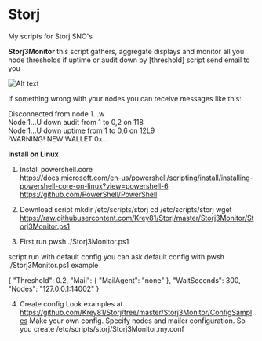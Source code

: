 # Storj
My scripts for Storj SNO's

<b>Storj3Monitor</b>
this script gathers, aggregate displays and monitor all you node thresholds
if uptime or audit down by [threshold] script send email to you
  

![Alt text](https://user-images.githubusercontent.com/38987544/64577594-8a8b3200-d385-11e9-82c3-03e38e1ee92d.png?raw=true "Title")

If something wrong with your nodes you can receive messages like this:

Disconnected from node 1...w<br/>
Node 1...U down audit from 1 to 0,2 on 118<br/>
Node 1...U down uptime from 1 to 0,6 on 12L9<br/>
!WARNING! NEW WALLET 0x...<br/>


<b>Install on Linux</b>

1. Install powershell.core<br/>
https://docs.microsoft.com/en-us/powershell/scripting/install/installing-powershell-core-on-linux?view=powershell-6
https://github.com/PowerShell/PowerShell

2. Download script
mkdir /etc/scripts/storj
cd /etc/scripts/storj
wget https://raw.githubusercontent.com/Krey81/Storj/master/Storj3Monitor/Storj3Monitor.ps1

3. First run
pwsh ./Storj3Monitor.ps1

script run with default config
you can ask default config with pwsh ./Storj3Monitor.ps1 example

{
  "Threshold": 0.2,
  "Mail": {
    "MailAgent": "none"
  },
  "WaitSeconds": 300,
  "Nodes": "127.0.0.1:14002"
}

4. Create config
Look examples at https://github.com/Krey81/Storj/tree/master/Storj3Monitor/ConfigSamples
Make your own config. Specify nodes and mailer configuration. 
So you create /etc/scripts/storj/Storj3Monitor.my.conf







